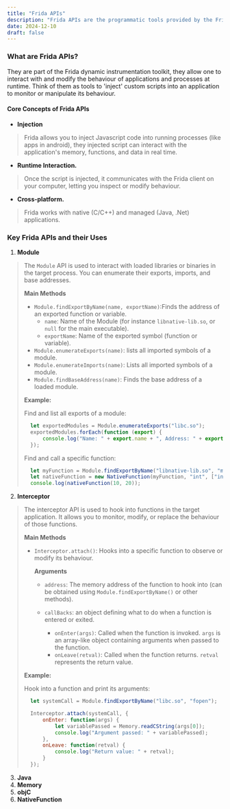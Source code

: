 ```yaml
---
title: "Frida APIs"
description: "Frida APIs are the programmatic tools provided by the Frida framework."
date: 2024-12-10
draft: false
---
```

### What are Frida APIs?
They are part of the Frida dynamic instrumentation toolkit, they allow one to interact with and modify the behaviour of applications and processes at runtime. Think of them as tools to 'inject' custom scripts into an application to monitor or manipulate its behaviour.

#### Core Concepts of Frida APIs
- **Injection**
> Frida allows you to inject Javascript code into running processes (like apps in android), they injected script can interact with the application's memory, functions, and data in real time.
- **Runtime Interaction.**
> Once the script is injected, it communicates with the Frida client on your computer, letting you inspect or modify behaviour.
- **Cross-platform.**
> Frida works with native (C/C++) and managed (Java, .Net) applications.

### Key Frida APIs and their Uses
1. **Module**
> The `Module` API is used to interact with loaded libraries or binaries in the target process. You can enumerate their exports, imports, and base addresses.
> 
>**Main Methods**
> 
> - `Module.findExportByName(name, exportName)`:Finds the address of an exported function or variable.
>   - `name`: Name of the Module (for instance `libnative-lib.so`, or `null` for the main executable).
>   - `exportName`: Name of the exported symbol (function or variable).
> - `Module.enumerateExports(name)`: lists all imported symbols of a module.
> - `Module.enumerateImports(name)`: Lists all imported symbols of a module.
> - `Module.findBaseAddress(name)`: Finds the base address of a loaded module.
>
> **Example:**
> 
> Find and list all exports of a module:
> ```javascript
>   let exportedModules = Module.enumerateExports("libc.so");
>   exportedModules.forEach(function (export) {
>       console.log("Name: " + export.name + ", Address: " + export.address);
>   });
> ``` 
>
> Find and call a specific function:
> ```javascript
>   let myFunction = Module.findExportByName("libnative-lib.so", "myFunction");
>   let nativeFunction = new NativeFunction(myFunction, "int", ["int", "int"]);
>   console.log(nativeFunction(10, 20));
> ``` 
 

2. **Interceptor**
> The interceptor API is used to hook into functions in the target application. It allows you to monitor, modify, or replace the behaviour of those functions.
> 
> **Main Methods**
> 
> - `Interceptor.attach()`: Hooks into a specific function to observe or modify its behaviour.
>
>   **Arguments**
> 
>   - `address`: The memory address of the function to hook into (can be obtained using `Module.findExportByName()` or other methods).
>   
>   - `callBacks`: an object defining what to do when a function is entered or exited.
>     - `onEnter(args)`: Called when the function is invoked. `args` is an array-like object containing arguments when passed to the function.
>     - `onLeave(retval)`: Called when the function returns. `retval` represents the return value.
>
> **Example:**
>
> Hook into a function and print its arguments:
> ```javascript
>   let systemCall = Module.findExportByName("libc.so", "fopen");
> 
>   Interceptor.attach(systemCall, {
>       onEnter: function(args) {
>           let variablePassed = Memory.readCString(args[0]);
>           console.log("Argument passed: " + variablePassed);
>       },
>       onLeave: function(retval) {
>           console.log("Return value: " + retval);
>       }
>   });
> ``` 
>
3. **Java**
4. **Memory**
5. **objC**
6. **NativeFunction**